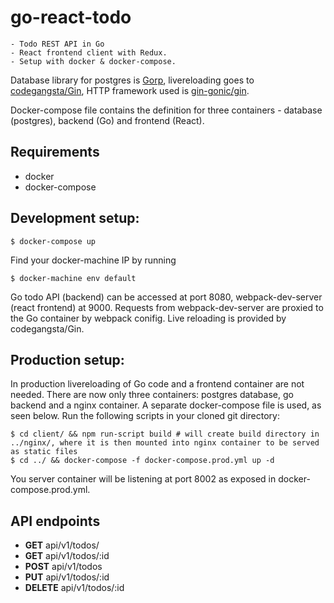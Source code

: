 # go-react-todo

    - Todo REST API in Go
    - React frontend client with Redux.
    - Setup with docker & docker-compose.

Database library for postgres is [Gorp](https://github.com/go-gorp/gorp),
livereloading goes to [codegangsta/Gin](https://github.com/codegangsta/gin),
HTTP framework used is [gin-gonic/gin](https://github.com/gin-gonic/gin).

Docker-compose file contains the definition for three containers -
database (postgres), backend (Go) and frontend (React).

## Requirements

- docker
- docker-compose

## Development setup:

    $ docker-compose up

Find your docker-machine IP by running

    $ docker-machine env default

Go todo API (backend) can be accessed at port 8080, webpack-dev-server
(react frontend) at 9000.
Requests from webpack-dev-server are proxied to the Go container by
webpack conifig.
Live reloading is provided by codegangsta/Gin.

## Production setup:

In production livereloading of Go code and a frontend container are not needed. There are now only three containers: postgres database, go backend and a nginx container. A separate docker-compose file is used, as seen below. Run the following scripts in your cloned git directory:

    $ cd client/ && npm run-script build # will create build directory in ../nginx/, where it is then mounted into nginx container to be served as static files
    $ cd ../ && docker-compose -f docker-compose.prod.yml up -d

You server container will be listening at port 8002 as exposed in docker-compose.prod.yml.

## API endpoints

- **GET** api/v1/todos/
- **GET** api/v1/todos/:id
- **POST** api/v1/todos
- **PUT** api/v1/todos/:id
- **DELETE** api/v1/todos/:id
